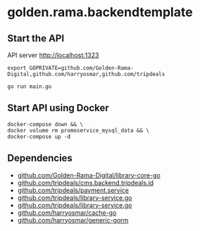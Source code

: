 # golden.rama.backendtemplate

## Start the API

API server [http://localhost:1323](http://localhost:1323)

```shell
export GOPRIVATE=github.com/Golden-Rama-Digital,github.com/harryosmar,github.com/tripdeals

go run main.go
```

## Start API using Docker

```shell
docker-compose down && \
docker volume rm promoservice_mysql_data && \
docker-compose up -d
```

## Dependencies

- [github.com/Golden-Rama-Digital/library-core-go](https://github.com/Golden-Rama-Digital/library-core-go)
- [github.com/tripdeals/cms.backend.tripdeals.id](https://github.com/tripdeals/cms.backend.tripdeals.id)
- [github.com/tripdeals/payment.service](https://github.com/tripdeals/payment.service)
- [github.com/tripdeals/library-service.go](https://github.com/tripdeals/library-service.go)
- [github.com/tripdeals/library-service.go](https://github.com/tripdeals/library-service.go)
- [github.com/harryosmar/cache-go](https://github.com/harryosmar/cache-go)
- [github.com/harryosmar/generic-gorm](https://github.com/harryosmar/generic-gorm)
